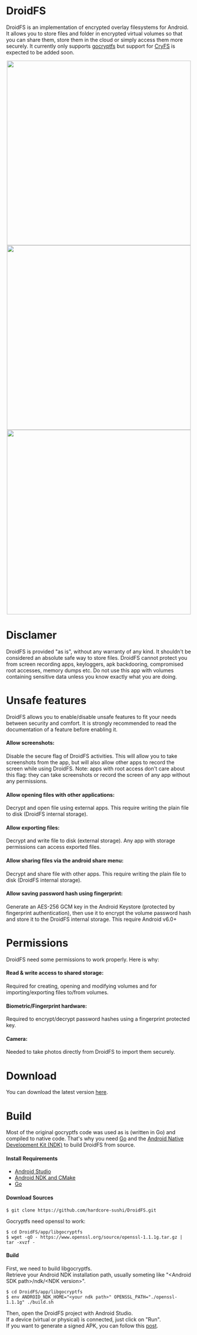 # DroidFS
DroidFS is an implementation of encrypted overlay filesystems for Android.
It allows you to store files and folder in encrypted virtual volumes so that you can share them, store them in the cloud or simply access them more securely.
It currently only supports [gocryptfs](https://github.com/rfjakob/gocryptfs) but support for [CryFS](https://github.com/cryfs/cryfs) is expected to be added soon.<br>

<p align="center">
<img src="https://raw.githubusercontent.com/hardcore-sushi/DroidFS/master/Screenshots/1.jpg" height="500">
<img src="https://raw.githubusercontent.com/hardcore-sushi/DroidFS/master/Screenshots/2.jpg" height="500">
<img src="https://raw.githubusercontent.com/hardcore-sushi/DroidFS/master/Screenshots/3.jpg" height="500">
</p>

# Disclamer
DroidFS is provided "as is", without any warranty of any kind.
It shouldn't be considered an absolute safe way to store files.
DroidFS cannot protect you from screen recording apps, keyloggers, apk backdooring, compromised root accesses, memory dumps etc.
Do not use this app with volumes containing sensitive data unless you know exactly what you are doing.

# Unsafe features

DroidFS allows you to enable/disable unsafe features to fit your needs between security and comfort.
It is strongly recommended to read the documentation of a feature before enabling it.

#### Allow screenshots:
Disable the secure flag of DroidFS activities. This will allow you to take screenshots from the app, but will also allow other apps to record the screen while using DroidFS.
Note: apps with root access don't care about this flag: they can take screenshots or record the screen of any app without any permissions.

#### Allow opening files with other applications:
Decrypt and open file using external apps. This require writing the plain file to disk (DroidFS internal storage).

#### Allow exporting files:
Decrypt and write file to disk (external storage). Any app with storage permissions can access exported files.

#### Allow sharing files via the android share menu:
Decrypt and share file with other apps. This require writing the plain file to disk (DroidFS internal storage).

#### Allow saving password hash using fingerprint:
Generate an AES-256 GCM key in the Android Keystore (protected by fingerprint authentication), then use it to encrypt the volume password hash and store it to the DroidFS internal storage. This require Android v6.0+

# Permissions
DroidFS need some permissions to work properly. Here is why:

#### Read & write access to shared storage:
Required for creating, opening and modifying volumes and for importing/exporting files to/from volumes.

#### Biometric/Fingerprint hardware:
Required to encrypt/decrypt password hashes using a fingerprint protected key.

#### Camera:
Needed to take photos directly from DroidFS to import them securely.

# Download
You can download the latest version [here](https://github.com/hardcore-sushi/DroidFS/releases).

# Build
Most of the original gocryptfs code was used as is (written in Go) and compiled to native code. That's why you need [Go](https://golang.org) and the [Android Native Development Kit (NDK)](https://developer.android.com/ndk/) to build DroidFS from source.

#### Install Requirements
- [Android Studio](https://developer.android.com/studio/)
- [Android NDK and CMake](https://developer.android.com/studio/projects/install-ndk)
- [Go](https://golang.org/doc/install)

#### Download Sources
```
$ git clone https://github.com/hardcore-sushi/DroidFS.git
```
Gocryptfs need openssl to work:
```
$ cd DroidFS/app/libgocryptfs
$ wget -qO - https://www.openssl.org/source/openssl-1.1.1g.tar.gz | tar -xvzf -
```

#### Build
First, we need to build libgocryptfs.<br>
Retrieve your Android NDK installation path, usually someting like "\<Android SDK path\>/ndk/\<NDK version\>".
```
$ cd DroidFS/app/libgocryptfs
$ env ANDROID_NDK_HOME="<your ndk path>" OPENSSL_PATH="./openssl-1.1.1g" ./build.sh
 ```
Then, open the DroidFS project with Android Studio.<br>
If a device (virtual or physical) is connected, just click on "Run".<br>
If you want to generate a signed APK, you can follow this [post](https://stackoverflow.com/a/28938286).
